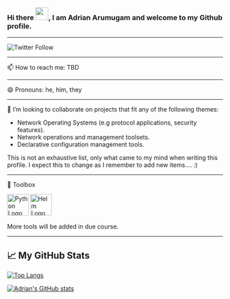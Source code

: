 ### Hi there <img src="https://raw.githubusercontent.com/MartinHeinz/MartinHeinz/master/wave.gif" width="30px">, I am Adrian Arumugam and welcome to my Github profile.

---

![Twitter Follow](https://img.shields.io/twitter/follow/moogzy?style=social)

---

📫 How to reach me: TBD

---

😄 Pronouns: he, him, they

---

👯 I’m looking to collaborate on projects that fit any of the following themes:

* Network Operating Systems (e.g protocol applications, security features).
* Network operations and management toolsets.
* Declarative configuration management tools.

This is not an exhaustive list, only what came to my mind when writing this profile. I expect this to change as I remember to add new items.... :)

---

🧰 Toolbox

<img src="https://cdn.worldvectorlogo.com/logos/python-3.svg" alt="Python Logo" width="50" height="50"/>
<img src="https://avatars.githubusercontent.com/u/15859888" alt="Helm Logo" width="50" height="50"/>

More tools will be added in due course.

---

## &#x1f4c8; My GitHub Stats

[![Top Langs](https://github-readme-stats.vercel.app/api/top-langs/?username=moogzy&theme=tokyonight&layout=compact)](https://github.com/anuraghazra/github-readme-stats)

[![Adrian's GitHub stats](https://github-readme-stats.vercel.app/api?username=moogzy&theme=tokyonight&layout=compact&count_private=true&show_icons=true)](https://github.com/anuraghazra/github-readme-stats)
